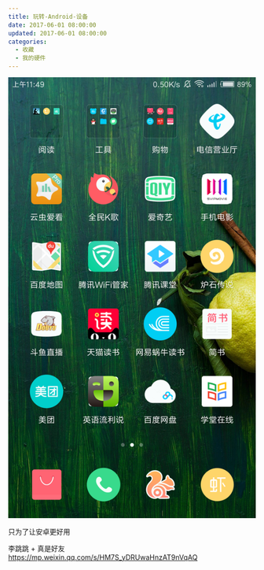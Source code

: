 ```yaml
---
title: 玩转-Android-设备
date: 2017-06-01 08:00:00
updated: 2017-06-01 08:00:00
categories:
  - 收藏
  - 我的硬件
---
```


![](./imgs/%E7%8E%A9%E8%BD%AC-Android-%E8%AE%BE%E5%A4%87/1662509-3b1988671c31fc11.png)

只为了让安卓更好用

李跳跳 + 真是好友
<https://mp.weixin.qq.com/s/HM7S_yDRUwaHnzAT9nVqAQ>

